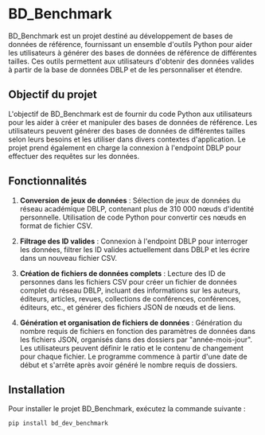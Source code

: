 # BD_Benchmark

BD_Benchmark est un projet destiné au développement de bases de données de référence, fournissant un ensemble d'outils Python pour aider les utilisateurs à générer des bases de données de référence de différentes tailles. Ces outils permettent aux utilisateurs d'obtenir des données valides à partir de la base de données DBLP et de les personnaliser et étendre.

## Objectif du projet

L'objectif de BD_Benchmark est de fournir du code Python aux utilisateurs pour les aider à créer et manipuler des bases de données de référence. Les utilisateurs peuvent générer des bases de données de différentes tailles selon leurs besoins et les utiliser dans divers contextes d'application. Le projet prend également en charge la connexion à l'endpoint DBLP pour effectuer des requêtes sur les données.

## Fonctionnalités

1. **Conversion de jeux de données** : Sélection de jeux de données du réseau académique DBLP, contenant plus de 310 000 nœuds d'identité personnelle. Utilisation de code Python pour convertir ces nœuds en format de fichier CSV.

2. **Filtrage des ID valides** : Connexion à l'endpoint DBLP pour interroger les données, filtrer les ID valides actuellement dans DBLP et les écrire dans un nouveau fichier CSV.

3. **Création de fichiers de données complets** : Lecture des ID de personnes dans les fichiers CSV pour créer un fichier de données complet du réseau DBLP, incluant des informations sur les auteurs, éditeurs, articles, revues, collections de conférences, conférences, éditeurs, etc., et générer des fichiers JSON de nœuds et de liens.

4. **Génération et organisation de fichiers de données** : Génération du nombre requis de fichiers en fonction des paramètres de données dans les fichiers JSON, organisés dans des dossiers par "année-mois-jour". Les utilisateurs peuvent définir le ratio et le contenu de changement pour chaque fichier. Le programme commence à partir d'une date de début et s'arrête après avoir généré le nombre requis de dossiers.

## Installation

Pour installer le projet BD_Benchmark, exécutez la commande suivante :

```sh
pip install bd_dev_benchmark
